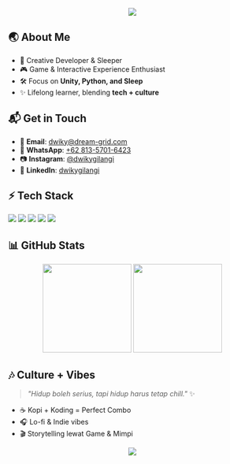 <!-- Banner / Header -->
<p align="center">
  <img src="https://capsule-render.vercel.app/api?type=wave&color=gradient&height=200&section=header&text=Hi%20👋%2C%20I'm%20Dwiky%20Gilang&fontSize=40&fontAlignY=35&animation=twinkling" />
</p>



## 🌏 About Me  
- 🎨 Creative Developer & Sleeper  
- 🎮 Game & Interactive Experience Enthusiast  
- 🛠️ Focus on **Unity, Python, and Sleep**  
- ✨ Lifelong learner, blending **tech + culture**  



## 📬 Get in Touch  
- 📧 **Email**: [dwiky@dream-grid.com](mailto:dwiky@dream-grid.com)  
- 📱 **WhatsApp**: [+62 813-5701-6423](https://wa.me/6281357016423)  
- 📷 **Instagram**: [@dwikygilangi](https://instagram.com/dwikygilangi)  
- 💼 **LinkedIn**: [dwikygilangi](https://www.linkedin.com/in/dwikygilangi/)  



## ⚡ Tech Stack  
<p align="left">
  <img src="https://img.shields.io/badge/Code-Python-blue?logo=python" />
  <img src="https://img.shields.io/badge/Code-Unity-black?logo=unity" />
  <img src="https://img.shields.io/badge/Code-Laravel-red?logo=laravel" />
  <img src="https://img.shields.io/badge/Code-OpenCV-green?logo=opencv" />
  <img src="https://img.shields.io/badge/Design-Blender-orange?logo=blender" />
</p>



## 📊 GitHub Stats  
<p align="center">
  <img src="https://github-readme-stats.vercel.app/api?username=dwikygilang&show_icons=true&theme=tokyonight" height="180em" />
  <img src="https://github-readme-streak-stats.herokuapp.com/?user=dwikygilang&theme=tokyonight" height="180em" />
</p>



## 🎶 Culture + Vibes  
> *"Hidup boleh serius, tapi hidup harus tetap chill."* ✨  
- ☕ Kopi + Koding = Perfect Combo  
- 🎧 Lo-fi & Indie vibes  
- 🎬 Storytelling lewat Game & Mimpi  



<!-- Footer -->
<p align="center">
  <img src="https://capsule-render.vercel.app/api?type=wave&color=gradient&height=150&section=footer&animation=twinkling" />
</p>

